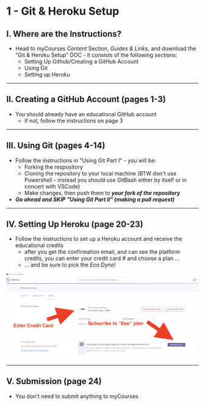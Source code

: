 # 1 - Git & Heroku Setup

## I. Where are the Instructions?
- Head to myCourses *Content* Section, *Guides & Links*, and download the "Git & Heroku Setup" DOC - it consists of the following sections:
  - Setting Up Github/Creating a GitHub Account
  - Using Git
  - Setting up Heroku
 
---
 
## II. Creating a GitHub Account (pages 1-3)
- You should already have an educational GitHub account
  - if not, follow the instructions on page 3

---

## III. Using Git (pages 4-14)
- Follow the instructions in "Using Git Part I" - you will be:
  - Forking the respository
  - Cloning the repository to your local machine (BTW don't use Powershell - instead you should use GitBash either by itself or in concert with VSCode)
  - Make changes, then push them to ***your fork of the repository***
- ***Go ahead and SKIP "Using Git Part II" (making a pull request)***

---

## IV. Setting Up Heroku (page 20-23)
- Follow the instructions to set up a Heroku account and receive the educational credits
  - after you get the confirmation email, and can see the platform credits, you can enter your credit card # and choose a plan ...
  - ... and be sure to pick the *Eco Dyno*!

![screenshot](./_images/heroku-1.png)


---

## V. Submission (page 24)
- You don't need to submit anything to myCourses
